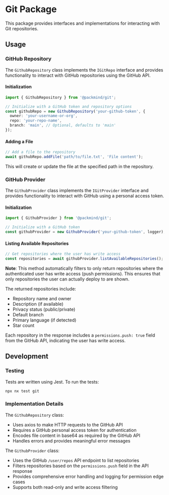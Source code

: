 # Git Package

This package provides interfaces and implementations for interacting with Git repositories.

## Usage

### GitHub Repository

The `GithubRepository` class implements the `IGitRepo` interface and provides functionality to interact with GitHub repositories using the GitHub API.

#### Initialization

```typescript
import { GithubRepository } from '@packmind/git';

// Initialize with a GitHub token and repository options
const githubRepo = new GithubRepository('your-github-token', {
  owner: 'your-username-or-org',
  repo: 'your-repo-name',
  branch: 'main', // Optional, defaults to 'main'
});
```

#### Adding a File

```typescript
// Add a file to the repository
await githubRepo.addFile('path/to/file.txt', 'File content');
```

This will create or update the file at the specified path in the repository.

### GitHub Provider

The `GithubProvider` class implements the `IGitProvider` interface and provides functionality to interact with GitHub using a personal access token.

#### Initialization

```typescript
import { GithubProvider } from '@packmind/git';

// Initialize with a GitHub token
const githubProvider = new GithubProvider('your-github-token', logger);
```

#### Listing Available Repositories

```typescript
// Get repositories where the user has write access
const repositories = await githubProvider.listAvailableRepositories();
```

**Note**: This method automatically filters to only return repositories where the authenticated user has write access (push permissions). This ensures that only repositories the user can actually deploy to are shown.

The returned repositories include:

- Repository name and owner
- Description (if available)
- Privacy status (public/private)
- Default branch
- Primary language (if detected)
- Star count

Each repository in the response includes a `permissions.push: true` field from the GitHub API, indicating the user has write access.

## Development

### Testing

Tests are written using Jest. To run the tests:

```bash
npx nx test git
```

### Implementation Details

The `GithubRepository` class:

- Uses axios to make HTTP requests to the GitHub API
- Requires a GitHub personal access token for authentication
- Encodes file content in base64 as required by the GitHub API
- Handles errors and provides meaningful error messages

The `GithubProvider` class:

- Uses the GitHub `/user/repos` API endpoint to list repositories
- Filters repositories based on the `permissions.push` field in the API response
- Provides comprehensive error handling and logging for permission edge cases
- Supports both read-only and write access filtering
